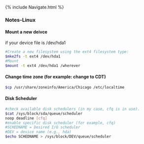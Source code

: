 {% include Navigate.html %}  
### Notes-Linux  

#### Mount a new deivce  
if your device file is /dev/hda1  
```bash
#Create a new filesystem using the ext4 filesystem type:  
$mke2fs -t ext4 /dev/hda1
#Mount
$mount -t ext4 /dev/hda1 /wherever
```
#### Change time zone (for example: change to CDT)  
```bash
$cp /usr/share/zoneinfo/America/Chicago /etc/localtime
```
#### Disk Scheduler  
```bash
#check available disk schedulers (in my case, cfq is in use).
$cat /sys/block/sda/queue/scheduler
noop deadline [cfq]
#enable specific disk scheduler (for example, cfq)
#SCHEDNAME = Desired I/O scheduler
#DEV = device name (e.g., hda)
$echo SCHEDNAME > /sys/block/DEV/queue/scheduler
```
